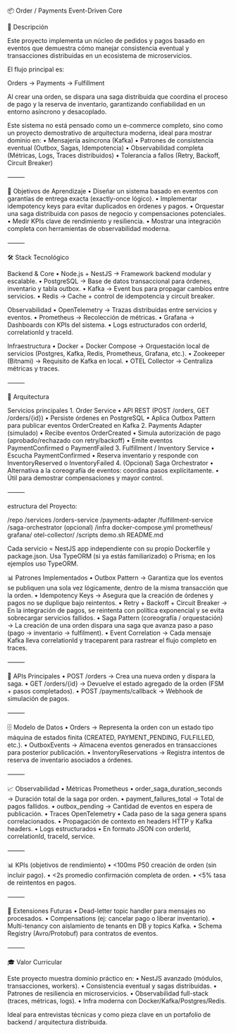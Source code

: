 📦 Order / Payments Event-Driven Core

📝 Descripción

Este proyecto implementa un núcleo de pedidos y pagos basado en eventos que demuestra cómo manejar consistencia eventual y transacciones distribuidas en un ecosistema de microservicios.

El flujo principal es:

Orders → Payments → Fulfillment

Al crear una orden, se dispara una saga distribuida que coordina el proceso de pago y la reserva de inventario, garantizando confiabilidad en un entorno asíncrono y desacoplado.

Este sistema no está pensado como un e-commerce completo, sino como un proyecto demostrativo de arquitectura moderna, ideal para mostrar dominio en:
	•	Mensajería asíncrona (Kafka)
	•	Patrones de consistencia eventual (Outbox, Sagas, Idempotencia)
	•	Observabilidad completa (Métricas, Logs, Traces distribuidos)
	•	Tolerancia a fallos (Retry, Backoff, Circuit Breaker)

⸻

🎯 Objetivos de Aprendizaje
	•	Diseñar un sistema basado en eventos con garantías de entrega exacta (exactly-once lógico).
	•	Implementar idempotency keys para evitar duplicados en órdenes y pagos.
	•	Orquestar una saga distribuida con pasos de negocio y compensaciones potenciales.
	•	Medir KPIs clave de rendimiento y resiliencia.
	•	Mostrar una integración completa con herramientas de observabilidad moderna.

⸻

🛠️ Stack Tecnológico

Backend & Core
	•	Node.js + NestJS → Framework backend modular y escalable.
	•	PostgreSQL → Base de datos transaccional para órdenes, inventario y tabla outbox.
	•	Kafka → Event bus para propagar cambios entre servicios.
	•	Redis → Cache + control de idempotencia y circuit breaker.

Observabilidad
	•	OpenTelemetry → Trazas distribuidas entre servicios y eventos.
	•	Prometheus → Recolección de métricas.
	•	Grafana → Dashboards con KPIs del sistema.
	•	Logs estructurados con orderId, correlationId y traceId.

Infraestructura
	•	Docker + Docker Compose → Orquestación local de servicios (Postgres, Kafka, Redis, Prometheus, Grafana, etc.).
	•	Zookeeper (Bitnami) → Requisito de Kafka en local.
	•	OTEL Collector → Centraliza métricas y traces.

⸻

📐 Arquitectura

Servicios principales
	1.	Order Service
	•	API REST (POST /orders, GET /orders/{id})
	•	Persiste órdenes en PostgreSQL
	•	Aplica Outbox Pattern para publicar eventos OrderCreated en Kafka
	2.	Payments Adapter (simulado)
	•	Recibe eventos OrderCreated
	•	Simula autorización de pago (aprobado/rechazado con retry/backoff)
	•	Emite eventos PaymentConfirmed o PaymentFailed
	3.	Fulfillment / Inventory Service
	•	Escucha PaymentConfirmed
	•	Reserva inventario y responde con InventoryReserved o InventoryFailed
	4.	(Opcional) Saga Orchestrator
	•	Alternativa a la coreografía de eventos: coordina pasos explícitamente.
	•	Útil para demostrar compensaciones y mayor control.

⸻

estructura del Proyecto: 

/repo
  /services
    /orders-service
    /payments-adapter
    /fulfillment-service
    /saga-orchestrator (opcional)
  /infra
    docker-compose.yml
    prometheus/
    grafana/
    otel-collector/
  /scripts
    demo.sh
  README.md


  Cada servicio = NestJS app independiente con su propio Dockerfile y package.json. Usa TypeORM (si ya estás familiarizado) o Prisma; en los ejemplos uso TypeORM.

  

📊 Patrones Implementados
	•	Outbox Pattern → Garantiza que los eventos se publiquen una sola vez lógicamente, dentro de la misma transacción que la orden.
	•	Idempotency Keys → Asegura que la creación de órdenes y pagos no se duplique bajo reintentos.
	•	Retry + Backoff + Circuit Breaker → En la integración de pagos, se reintenta con política exponencial y se evita sobrecargar servicios fallidos.
	•	Saga Pattern (coreografía / orquestación) → La creación de una orden dispara una saga que avanza paso a paso (pago → inventario → fulfilment).
	•	Event Correlation → Cada mensaje Kafka lleva correlationId y traceparent para rastrear el flujo completo en traces.

⸻

📡 APIs Principales
	•	POST /orders → Crea una nueva orden y dispara la saga.
	•	GET /orders/{id} → Devuelve el estado agregado de la orden (FSM + pasos completados).
	•	POST /payments/callback → Webhook de simulación de pagos.

⸻

🗄️ Modelo de Datos
	•	Orders → Representa la orden con un estado tipo máquina de estados finita (CREATED, PAYMENT_PENDING, FULFILLED, etc.).
	•	OutboxEvents → Almacena eventos generados en transacciones para posterior publicación.
	•	InventoryReservations → Registra intentos de reserva de inventario asociados a órdenes.

⸻

📈 Observabilidad
	•	Métricas Prometheus
	•	order_saga_duration_seconds → Duración total de la saga por orden.
	•	payment_failures_total → Total de pagos fallidos.
	•	outbox_pending → Cantidad de eventos en espera de publicación.
	•	Traces OpenTelemetry
	•	Cada paso de la saga genera spans correlacionados.
	•	Propagación de contexto en headers HTTP y Kafka headers.
	•	Logs estructurados
	•	En formato JSON con orderId, correlationId, traceId, service.

⸻

📊 KPIs (objetivos de rendimiento)
	•	<100ms P50 creación de orden (sin incluir pago).
	•	<2s promedio confirmación completa de orden.
	•	<5% tasa de reintentos en pagos.

⸻



🔮 Extensiones Futuras
	•	Dead-letter topic handler para mensajes no procesados.
	•	Compensations (ej: cancelar pago o liberar inventario).
	•	Multi-tenancy con aislamiento de tenants en DB y topics Kafka.
	•	Schema Registry (Avro/Protobuf) para contratos de eventos.

⸻

🎓 Valor Curricular

Este proyecto muestra dominio práctico en:
	•	NestJS avanzado (módulos, transacciones, workers).
	•	Consistencia eventual y sagas distribuidas.
	•	Patrones de resiliencia en microservicios.
	•	Observabilidad full-stack (traces, métricas, logs).
	•	Infra moderna con Docker/Kafka/Postgres/Redis.

Ideal para entrevistas técnicas y como pieza clave en un portafolio de backend / arquitectura distribuida.